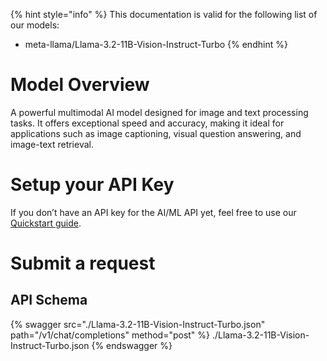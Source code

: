 [#references:start]: <> ({ "template": "openapi" })
{% hint style="info" %}
This documentation is valid for the following list of our models:
* meta-llama/Llama-3.2-11B-Vision-Instruct-Turbo
{% endhint %}

# Model Overview
A powerful multimodal AI model designed for image and text processing tasks. It offers exceptional speed and accuracy, making it ideal for applications such as image captioning, visual question answering, and image-text retrieval.

# Setup your API Key
If you don’t have an API key for the AI/ML API yet, feel free to use our [Quickstart guide](https://docs.aimlapi.com/quickstart/setting-up).

# Submit a request
## API Schema
{% swagger src="./Llama-3.2-11B-Vision-Instruct-Turbo.json" path="/v1/chat/completions" method="post" %}
./Llama-3.2-11B-Vision-Instruct-Turbo.json
{% endswagger %}

[#references:end]: <> ({})